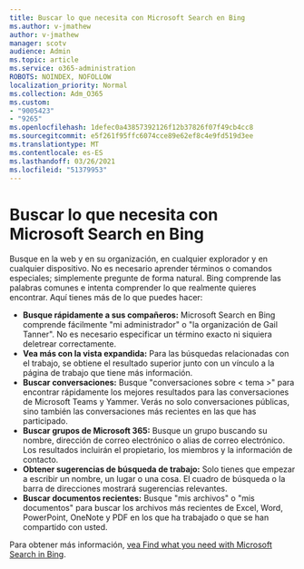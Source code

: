 ```yaml
---
title: Buscar lo que necesita con Microsoft Search en Bing
ms.author: v-jmathew
author: v-jmathew
manager: scotv
audience: Admin
ms.topic: article
ms.service: o365-administration
ROBOTS: NOINDEX, NOFOLLOW
localization_priority: Normal
ms.collection: Adm_O365
ms.custom:
- "9005423"
- "9265"
ms.openlocfilehash: 1defec0a43857392126f12b37826f07f49cb4cc8
ms.sourcegitcommit: e5f261f95ffc6074cce89e62ef8c4e9fd519d3ee
ms.translationtype: MT
ms.contentlocale: es-ES
ms.lasthandoff: 03/26/2021
ms.locfileid: "51379953"
---
```

# <a name="find-what-you-need-with-microsoft-search-in-bing"></a>Buscar lo que necesita con Microsoft Search en Bing

Busque en la web y en su organización, en cualquier explorador y en cualquier dispositivo. No es necesario aprender términos o comandos especiales; simplemente pregunte de forma natural. Bing comprende las palabras comunes e intenta comprender lo que realmente quieres encontrar. Aquí tienes más de lo que puedes hacer:

- **Busque rápidamente a sus compañeros:** Microsoft Search en Bing comprende fácilmente "mi administrador" o "la organización de Gail Tanner". No es necesario especificar un término exacto ni siquiera deletrear correctamente.
- **Vea más con la vista expandida:** Para las búsquedas relacionadas con el trabajo, se obtiene el resultado superior junto con un vínculo a la página de trabajo que tiene más información.
- **Buscar conversaciones:** Busque "conversaciones sobre < tema >" para encontrar rápidamente los mejores resultados para las conversaciones de Microsoft Teams y Yammer. Verás no solo conversaciones públicas, sino también las conversaciones más recientes en las que has participado.
- **Buscar grupos de Microsoft 365:** Busque un grupo buscando su nombre, dirección de correo electrónico o alias de correo electrónico. Los resultados incluirán el propietario, los miembros y la información de contacto.
- **Obtener sugerencias de búsqueda de trabajo:** Solo tienes que empezar a escribir un nombre, un lugar o una cosa. El cuadro de búsqueda o la barra de direcciones mostrará sugerencias relevantes.
- **Buscar documentos recientes:** Busque "mis archivos" o "mis documentos" para buscar los archivos más recientes de Excel, Word, PowerPoint, OneNote y PDF en los que ha trabajado o que se han compartido con usted.

Para obtener más información, [vea Find what you need with Microsoft Search in Bing](https://go.microsoft.com/fwlink/?linkid=2149027).
